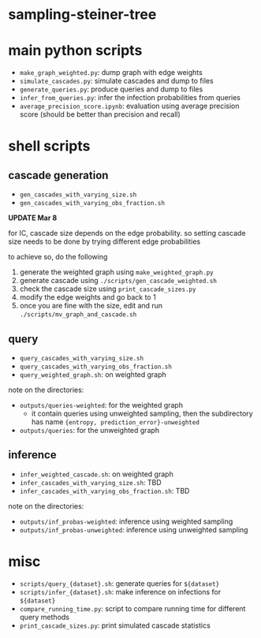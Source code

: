 # sampling-steiner-tree

# main python scripts

- `make_graph_weighted.py`: dump  graph with edge weights
- `simulate_cascades.py`: simulate cascades and dump to files
- `generate_queries.py`: produce queries and dump to files
- `infer_from_queries.py`: infer the infection probabilities from queries
- `average_precision_score.ipynb`: evaluation using average precision score (should be better than precision and recall)


# shell scripts

## cascade generation

- `gen_cascades_with_varying_size.sh`
- `gen_cascades_with_varying_obs_fraction.sh`

**UPDATE Mar 8**

for IC, cascade size depends on the edge probability. so setting cascade size needs to be done by trying different edge probabilities

to achieve so, do the following

1. generate the weighted graph using `make_weighted_graph.py`
2. generate cascade using `./scripts/gen_cascade_weighted.sh`
3. check the cascade size using `print_cascade_sizes.py`
4. modify the edge weights and go back to 1
5. once you are fine with the size, edit and run `./scripts/mv_graph_and_cascade.sh`

## query

- `query_cascades_with_varying_size.sh`
- `query_cascades_with_varying_obs_fraction.sh`
- `query_weighted_graph.sh`: on weighted graph

note on the directories:

- `outputs/queries-weighted`: for the weighted graph
  - it contain queries using unweighted sampling, then the subdirectory has name `{entropy, prediction_error}-unweighted`
- `outputs/queries`: for the unweighted graph

## inference

- `infer_weighted_cascade.sh`: on weighted graph
- `infer_cascades_with_varying_size.sh`: TBD
- `infer_cascades_with_varying_obs_fraction.sh`: TBD

note on the directories:

- `outputs/inf_probas-weighted`: inference using weighted sampling
- `outputs/inf_probas-unweighted`: inference using unweighted sampling


# misc

- `scripts/query_{dataset}.sh`: generate queries for `${dataset}`
- `scripts/infer_{dataset}.sh`: make inference on infections for `${dataset}`
- `compare_running_time.py`: script to compare running time for different query methods
- `print_cascade_sizes.py`: print simulated cascade statistics


